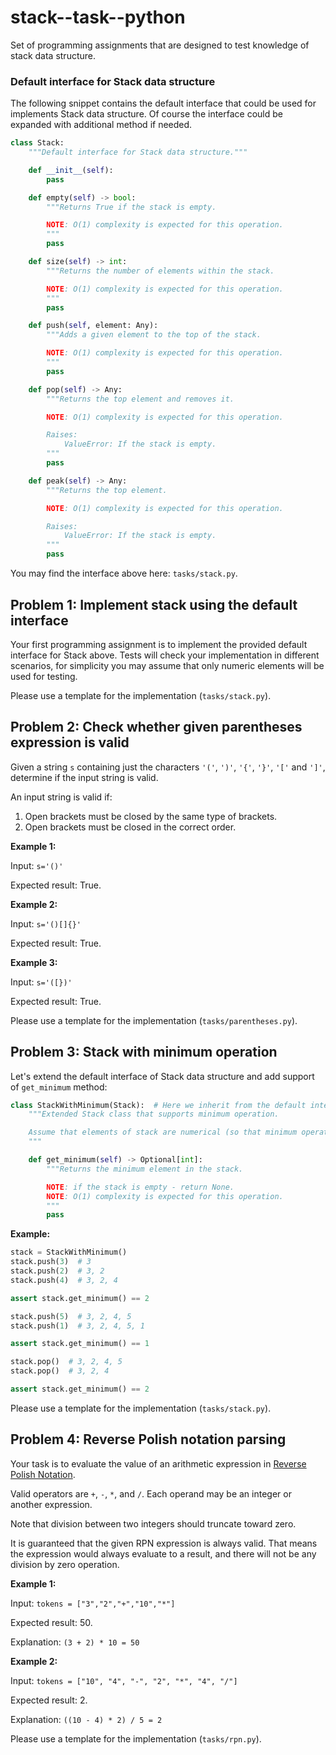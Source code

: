 # stack--task--python

Set of programming assignments that are designed to test knowledge of stack data structure.

### Default interface for Stack data structure

The following snippet contains the default interface that could be used for implements Stack data structure. Of course the interface could be expanded with additional method if needed.

```python
class Stack:
    """Default interface for Stack data structure."""

    def __init__(self):
        pass

    def empty(self) -> bool:
        """Returns True if the stack is empty.

        NOTE: O(1) complexity is expected for this operation.
        """
        pass

    def size(self) -> int:
        """Returns the number of elements within the stack.

        NOTE: O(1) complexity is expected for this operation.
        """
        pass

    def push(self, element: Any):
        """Adds a given element to the top of the stack.

        NOTE: O(1) complexity is expected for this operation.
        """
        pass

    def pop(self) -> Any:
        """Returns the top element and removes it.

        NOTE: O(1) complexity is expected for this operation.

        Raises:
            ValueError: If the stack is empty.
        """
        pass

    def peak(self) -> Any:
        """Returns the top element.

        NOTE: O(1) complexity is expected for this operation.

        Raises:
            ValueError: If the stack is empty.
        """
        pass
```

You may find the interface above here: `tasks/stack.py`.

## Problem 1: Implement stack using the default interface

Your first programming assignment is to implement the provided default interface for Stack above.
Tests will check your implementation in different scenarios, for simplicity you may assume that only numeric elements will be used for testing.


Please use a template for the implementation (`tasks/stack.py`).

## Problem 2: Check whether given parentheses expression is valid

Given a string `s` containing just the characters `'('`, `')'`, `'{'`, `'}'`, `'['` and `']'`, determine if the input string is valid.

An input string is valid if:

1. Open brackets must be closed by the same type of brackets.
2. Open brackets must be closed in the correct order.

**Example 1:**

Input: `s='()'`

Expected result: True.

**Example 2:**

Input: `s='()[]{}'`

Expected result: True.

**Example 3:**

Input: `s='([})'`

Expected result: True.


Please use a template for the implementation (`tasks/parentheses.py`).

## Problem 3: Stack with minimum operation

Let's extend the default interface of Stack data structure and add support of `get_minimum` method:

```python
class StackWithMinimum(Stack):  # Here we inherit from the default interface, make sure it is implemented already.
    """Extended Stack class that supports minimum operation.

    Assume that elements of stack are numerical (so that minimum operation is eligible).
    """

    def get_minimum(self) -> Optional[int]:
        """Returns the minimum element in the stack.

        NOTE: if the stack is empty - return None.
        NOTE: O(1) complexity is expected for this operation.
        """
        pass
```

**Example:**


```python
stack = StackWithMinimum()
stack.push(3)  # 3
stack.push(2)  # 3, 2
stack.push(4)  # 3, 2, 4

assert stack.get_minimum() == 2

stack.push(5)  # 3, 2, 4, 5
stack.push(1)  # 3, 2, 4, 5, 1

assert stack.get_minimum() == 1

stack.pop()  # 3, 2, 4, 5
stack.pop()  # 3, 2, 4

assert stack.get_minimum() == 2
```

Please use a template for the implementation (`tasks/stack.py`).


## Problem 4: Reverse Polish notation parsing

Your task is to evaluate the value of an arithmetic expression in [Reverse Polish Notation](https://en.wikipedia.org/wiki/Reverse_Polish_notation).

Valid operators are `+`, `-`, `*`, and `/`. Each operand may be an integer or another expression.

Note that division between two integers should truncate toward zero.

It is guaranteed that the given RPN expression is always valid. That means the expression would always evaluate to a result, and there will not be any division by zero operation.


**Example 1:**

Input: `tokens = ["3","2","+","10","*"]`

Expected result: 50.

Explanation: `(3 + 2) * 10 = 50`

**Example 2:**

Input: `tokens = ["10", "4", "-", "2", "*", "4", "/"]`

Expected result: 2.

Explanation: `((10 - 4) * 2) / 5 = 2`

Please use a template for the implementation (`tasks/rpn.py`).

